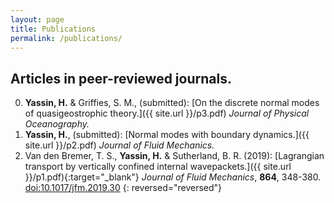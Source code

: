 ```yaml
---
layout: page
title: Publications
permalink: /publications/
---
```


## Articles in peer-reviewed journals. 

0. **Yassin, H.** & Griffies, S. M., (submitted): [On the discrete normal modes of quasigeostrophic theory.]({{ site.url }}/p3.pdf) *Journal of Physical Oceanography.*
0. **Yassin, H.**, (submitted): [Normal modes with boundary dynamics.]({{ site.url }}/p2.pdf) *Journal of Fluid Mechanics.*
0. Van den Bremer, T. S., **Yassin, H.** & Sutherland, B. R. (2019): [Lagrangian transport by vertically confined internal wavepackets.]({{ site.url  }}/p1.pdf){:target="_blank"} *Journal of Fluid Mechanics*, **864**, 348-380. [doi:10.1017/jfm.2019.30](https://doi.org/10.1017/jfm.2019.30)
{: reversed="reversed"}
